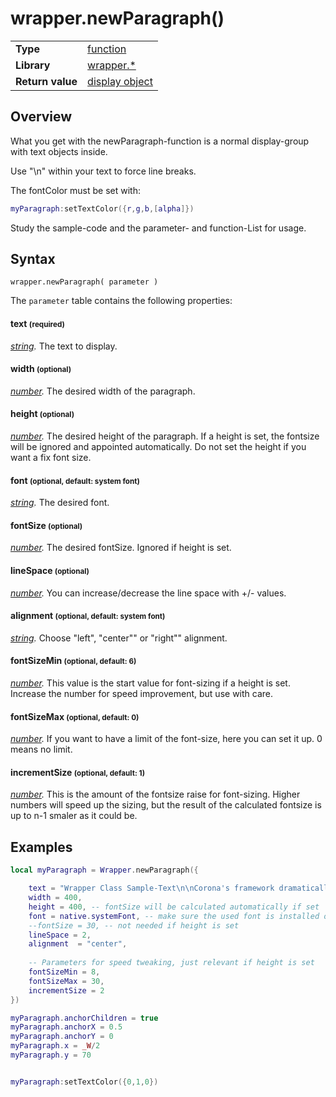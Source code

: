 # wrapper.newParagraph()

|||
|:--|:--|
| __Type__             | [function](http://docs.coronalabs.com/api/type/Function.html)
| __Library__          | [wrapper.*](Readme.markdown)
| __Return value__     | [display object](https://docs.coronalabs.com/api/type/DisplayObject/index.html)



## Overview

What you get with the newParagraph-function is a normal display-group with text objects inside.

Use "\n" within your text to force line breaks.

The fontColor must be set with:

``````lua
myParagraph:setTextColor({r,g,b,[alpha]})
``````


Study the sample-code and the parameter- and function-List for usage.


## Syntax

	wrapper.newParagraph( parameter )


The `parameter` table contains the following properties:

#### text <small>(required)</small>
_[string](https://docs.coronalabs.com/api/library/string/find.html)._ The text to display.

#### width <small>(optional)</small>
_[number](https://docs.coronalabs.com/api/type/Number.html)._ The desired width of the paragraph. 

#### height <small>(optional)</small>
_[number](https://docs.coronalabs.com/api/type/Number.html)._ The desired height of the paragraph. If a height is set, the fontsize will be ignored and appointed automatically. Do not set the height if you want a fix font size.

#### font <small>(optional, default: system font)</small>
_[string](https://docs.coronalabs.com/api/library/string/find.html)._ The desired font.

#### fontSize <small>(optional)</small>
_[number](https://docs.coronalabs.com/api/type/Number.html)._ The desired fontSize. Ignored if height is set. 

#### lineSpace <small>(optional)</small>
_[number](https://docs.coronalabs.com/api/type/Number.html)._ You can increase/decrease the line space with +/- values.

#### alignment <small>(optional, default: system font)</small>
_[string](https://docs.coronalabs.com/api/library/string/find.html)._ Choose "left", "center"" or "right"" alignment.

#### fontSizeMin <small>(optional, default: 6)</small>
_[number](https://docs.coronalabs.com/api/type/Number.html)._ This value is the start value for font-sizing if a height is set. Increase the number for speed improvement, but use with care.

#### fontSizeMax <small>(optional, default: 0)</small>
_[number](https://docs.coronalabs.com/api/type/Number.html)._ If you want to have a limit of the font-size, here you can set it up. 0 means no limit.

#### incrementSize <small>(optional, default: 1)</small>
_[number](https://docs.coronalabs.com/api/type/Number.html)._ This is the amount of the fontsize raise for font-sizing. Higher numbers will speed up the sizing, but the result of the calculated fontsize is up to n-1 smaler as it could be.



## Examples

``````lua
local myParagraph = Wrapper.newParagraph({

	text = "Wrapper Class Sample-Text\n\nCorona's framework dramatically increase productivity. \n\nTasks like animating objects in OpenGL or creating user-interface widgets take only one line of code, and changes are instantly viewable in the Corona Simulator.",
	width = 400,
	height = 400, -- fontSize will be calculated automatically if set 
	font = native.systemFont, -- make sure the used font is installed on your system
	--fontSize = 30, -- not needed if height is set 	
	lineSpace = 2,
	alignment  = "center",
	
	-- Parameters for speed tweaking, just relevant if height is set
	fontSizeMin = 8,
	fontSizeMax = 30,
	incrementSize = 2
})

myParagraph.anchorChildren = true
myParagraph.anchorX = 0.5
myParagraph.anchorY = 0
myParagraph.x = _W/2
myParagraph.y = 70


myParagraph:setTextColor({0,1,0})


``````
